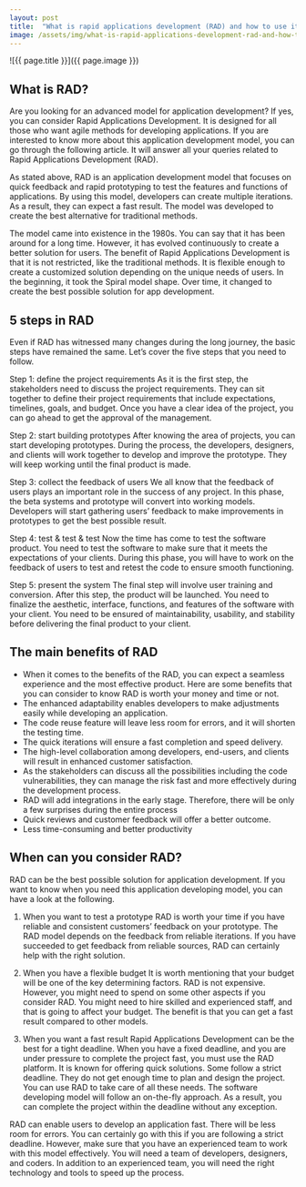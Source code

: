 ```yaml
---
layout: post
title:  "What is rapid applications development (RAD) and how to use it?"
image: /assets/img/what-is-rapid-applications-development-rad-and-how-to-use-it.jpg
---
```


![{{ page.title }}]({{ page.image }})


## What is RAD?
Are you looking for an advanced model for application development? If yes, you can consider Rapid Applications Development. It is designed for all those who want agile methods for developing applications. If you are interested to know more about this application development model, you can go through the following article. It will answer all your queries related to Rapid Applications Development (RAD).

As stated above, RAD is an application development model that focuses on quick feedback and rapid prototyping to test the features and functions of applications. By using this model, developers can create multiple iterations. As a result, they can expect a fast result. The model was developed to create the best alternative for traditional methods.

The model came into existence in the 1980s. You can say that it has been around for a long time. However, it has evolved continuously to create a better solution for users. The benefit of Rapid Applications Development is that it is not restricted, like the traditional methods. It is flexible enough to create a customized solution depending on the unique needs of users. In the beginning, it took the Spiral model shape. Over time, it changed to create the best possible solution for app development.


## 5 steps in RAD
Even if RAD has witnessed many changes during the long journey, the basic steps have remained the same. Let’s cover the five steps that you need to follow.

Step 1: define the project requirements
As it is the first step, the stakeholders need to discuss the project requirements. They can sit together to define their project requirements that include expectations, timelines, goals, and budget. Once you have a clear idea of the project, you can go ahead to get the approval of the management.

Step 2: start building prototypes
After knowing the area of projects, you can start developing prototypes. During the process, the developers, designers, and clients will work together to develop and improve the prototype. They will keep working until the final product is made.

Step 3: collect the feedback of users
We all know that the feedback of users plays an important role in the success of any project. In this phase, the beta systems and prototype will convert into working models. Developers will start gathering users’ feedback to make improvements in prototypes to get the best possible result.

Step 4: test & test & test
Now the time has come to test the software product. You need to test the software to make sure that it meets the expectations of your clients. During this phase, you will have to work on the feedback of users to test and retest the code to ensure smooth functioning.

Step 5: present the system
The final step will involve user training and conversion. After this step, the product will be launched. You need to finalize the aesthetic, interface, functions, and features of the software with your client. You need to be ensured of maintainability, usability, and stability before delivering the final product to your client.


## The main benefits of RAD
- When it comes to the benefits of the RAD, you can expect a seamless experience and the most effective product. Here are some benefits that you can consider to know RAD is worth your money and time or not.
- The enhanced adaptability enables developers to make adjustments easily while developing an application.
- The code reuse feature will leave less room for errors, and it will shorten the testing time.
- The quick iterations will ensure a fast completion and speed delivery.
- The high-level collaboration among developers, end-users, and clients will result in enhanced customer satisfaction.
- As the stakeholders can discuss all the possibilities including the code vulnerabilities, they can manage the risk fast and more effectively during the development process.
- RAD will add integrations in the early stage. Therefore, there will be only a few surprises during the entire process
- Quick reviews and customer feedback will offer a better outcome.
- Less time-consuming and better productivity

## When can you consider RAD?
RAD can be the best possible solution for application development. If you want to know when you need this application developing model, you can have a look at the following.

1. When you want to test a prototype
RAD is worth your time if you have reliable and consistent customers’ feedback on your prototype. The RAD model depends on the feedback from reliable iterations. If you have succeeded to get feedback from reliable sources, RAD can certainly help with the right solution.

2. When you have a flexible budget
It is worth mentioning that your budget will be one of the key determining factors. RAD is not expensive. However, you might need to spend on some other aspects if you consider RAD. You might need to hire skilled and experienced staff, and that is going to affect your budget. The benefit is that you can get a fast result compared to other models.

3. When you want a fast result
Rapid Applications Development can be the best for a tight deadline. When you have a fixed deadline, and you are under pressure to complete the project fast, you must use the RAD platform. It is known for offering quick solutions. Some follow a strict deadline. They do not get enough time to plan and design the project. You can use RAD to take care of all these needs. The software developing model will follow an on-the-fly approach. As a result, you can complete the project within the deadline without any exception.

RAD can enable users to develop an application fast. There will be less room for errors. You can certainly go with this if you are following a strict deadline. However, make sure that you have an experienced team to work with this model effectively. You will need a team of developers, designers, and coders. In addition to an experienced team, you will need the right technology and tools to speed up the process.
